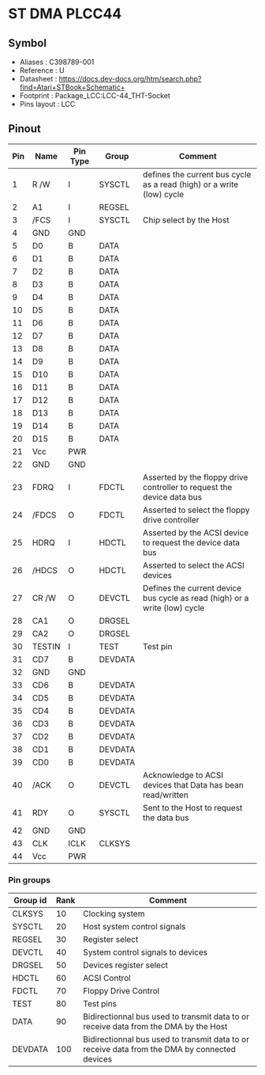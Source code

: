 # ST DMA PLCC44


## Symbol

* Aliases : C398789-001
* Reference : U
* Datasheet : https://docs.dev-docs.org/htm/search.php?find=Atari+STBook+Schematic+
* Footprint : Package_LCC:LCC-44_THT-Socket
* Pins layout : LCC


## Pinout

|Pin|Name|Pin Type|Group|Comment|
|---|---|---|---|---|
|1|R /W|I|SYSCTL|defines the current bus cycle as a read (high) or a write (low) cycle|
|2|A1|I|REGSEL||
|3|/FCS|I|SYSCTL|Chip select by the Host|
|4|GND|GND|||
|5|D0|B|DATA||
|6|D1|B|DATA||
|7|D2|B|DATA||
|8|D3|B|DATA||
|9|D4|B|DATA||
|10|D5|B|DATA||
|11|D6|B|DATA||
|12|D7|B|DATA||
|13|D8|B|DATA||
|14|D9|B|DATA||
|15|D10|B|DATA||
|16|D11|B|DATA||
|17|D12|B|DATA||
|18|D13|B|DATA||
|19|D14|B|DATA||
|20|D15|B|DATA||
|21|Vcc|PWR|||
|22|GND|GND|||
|23|FDRQ|I|FDCTL|Asserted by the floppy drive controller to request the device data bus|
|24|/FDCS|O|FDCTL|Asserted to select the floppy drive controller|
|25|HDRQ|I|HDCTL|Asserted by the ACSI device to request the device data bus|
|26|/HDCS|O|HDCTL|Asserted to select the ACSI devices|
|27|CR /W|O|DEVCTL|Defines the current device bus cycle as read (high) or a write (low) cycle|
|28|CA1|O|DRGSEL||
|29|CA2|O|DRGSEL||
|30|TESTIN|I|TEST|Test pin|
|31|CD7|B|DEVDATA||
|32|GND|GND|||
|33|CD6|B|DEVDATA||
|34|CD5|B|DEVDATA||
|35|CD4|B|DEVDATA||
|36|CD3|B|DEVDATA||
|37|CD2|B|DEVDATA||
|38|CD1|B|DEVDATA||
|39|CD0|B|DEVDATA||
|40|/ACK|O|DEVCTL|Acknowledge to ACSI devices that Data has bean read/written|
|41|RDY|O|SYSCTL|Sent to the Host to request the data bus|
|42|GND|GND|||
|43|CLK|ICLK|CLKSYS||
|44|Vcc|PWR|||

### Pin groups

|Group id|Rank|Comment|
|---|---|---|
|CLKSYS|10|Clocking system|
|SYSCTL|20|Host system control signals|
|REGSEL|30|Register select|
|DEVCTL|40|System control signals to devices|
|DRGSEL|50|Devices register select|
|HDCTL|60|ACSI Control|
|FDCTL|70|Floppy Drive Control|
|TEST|80|Test pins|
|DATA|90|Bidirectionnal bus used to transmit data to or receive data from the DMA by the Host|
|DEVDATA|100|Bidirectionnal bus used to transmit data to or receive data from the DMA by connected devices|
